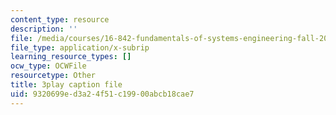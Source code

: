 ```yaml
---
content_type: resource
description: ''
file: /media/courses/16-842-fundamentals-of-systems-engineering-fall-2015/9320699ed3a24f51c19900abcb18cae7_dv8Dbyfcrd4.srt
file_type: application/x-subrip
learning_resource_types: []
ocw_type: OCWFile
resourcetype: Other
title: 3play caption file
uid: 9320699e-d3a2-4f51-c199-00abcb18cae7
---
```

